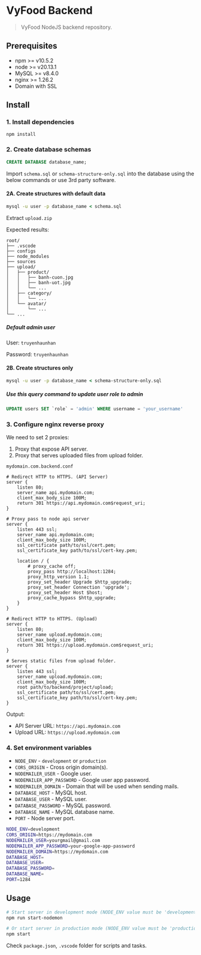 # VyFood Backend

> VyFood NodeJS backend repository.

## Prerequisites

- npm >= v10.5.2
- node >= v20.13.1
- MySQL >= v8.4.0
- nginx >= 1.26.2
- Domain with SSL

## Install

### 1. Install dependencies

```shell
npm install
```

### 2. Create database schemas

```sql
CREATE DATABASE database_name;
```

Import `schema.sql` or `schema-structure-only.sql` into the database using the below commands or use 3rd party software.

#### 2A. Create structures with default data

```cmd
mysql -u user -p database_name < schema.sql
```

Extract `upload.zip`

Expected results:

```plain
root/
├── .vscode
├── configs
├── node_modules
├── sources
├── upload/
│   ├── product/
│   │   ├── banh-cuon.jpg
│   │   ├── banh-uot.jpg
│   │   └── ...
│   ├── category/
│   │   └── ...
│   └── avatar/
│       └── ...
└── ...
```

##### Default admin user

User: `truyenhaunhan`

Password: `truyenhaunhan`

#### 2B. Create structures only

```cmd
mysql -u user -p database_name < schema-structure-only.sql
```

##### Use this query command to update user role to admin

```sql
UPDATE users SET `role` = 'admin' WHERE username = 'your_username'
```

### 3. Configure nginx reverse proxy

We need to set 2 proxies:

1. Proxy that expose API server.
2. Proxy that serves uploaded files from upload folder.

`mydomain.com.backend.conf`

```plain
# Redirect HTTP to HTTPS. (API Server)
server {
    listen 80;
    server_name api.mydomain.com;
    client_max_body_size 100M;
    return 301 https://api.mydomain.com$request_uri;
}

# Proxy pass to node api server
server {
    listen 443 ssl;
    server_name api.mydomain.com;
    client_max_body_size 100M;
    ssl_certificate path/to/ssl/cert.pem;
    ssl_certificate_key path/to/ssl/cert-key.pem;

    location / {
        # proxy_cache off;
        proxy_pass http://localhost:1284;
        proxy_http_version 1.1;
        proxy_set_header Upgrade $http_upgrade;
        proxy_set_header Connection 'upgrade';
        proxy_set_header Host $host;
        proxy_cache_bypass $http_upgrade;
    }
}

# Redirect HTTP to HTTPS. (Upload)
server {
    listen 80;
    server_name upload.mydomain.com;
    client_max_body_size 100M;
    return 301 https://upload.mydomain.com$request_uri;
}

# Serves static files from upload folder.
server {
    listen 443 ssl;
    server_name upload.mydomain.com;
    client_max_body_size 100M;
    root path/to/backend/project/upload;
    ssl_certificate path/to/ssl/cert.pem;
    ssl_certificate_key path/to/ssl/cert-key.pem;
}
```

Output:

- API Server URL: `https://api.mydomain.com`
- Upload URL: `https://upload.mydomain.com`

### 4. Set environment variables

- `NODE_ENV` - `development` or `production`
- `CORS_ORIGIN` - Cross origin domain(s).
- `NODEMAILER_USER` - Google user.
- `NODEMAILER_APP_PASSWORD` - Google user app password.
- `NODEMAILER_DOMAIN` - Domain that will be used when sending mails.
- `DATABASE_HOST` - MySQL host.
- `DATABASE_USER` - MySQL user.
- `DATABASE_PASSWORD` - MySQL password.
- `DATABASE_NAME` - MySQL database name.
- `PORT` - Node server port.

```bash
NODE_ENV=development
CORS_ORIGIN=https://mydomain.com
NODEMAILER_USER=yourgmail@gmail.com
NODEMAILER_APP_PASSWORD=your-google-app-password
NODEMAILER_DOMAIN=https://mydomain.com
DATABASE_HOST=
DATABASE_USER=
DATABASE_PASSWORD=
DATABASE_NAME=
PORT=1284
```

## Usage

```bash
# Start server in development mode (NODE_ENV value must be 'development')
npm run start-nodemon

# Or start server in production mode (NODE_ENV value must be 'production')
npm start
```

Check `package.json`, `.vscode` folder for scripts and tasks.
